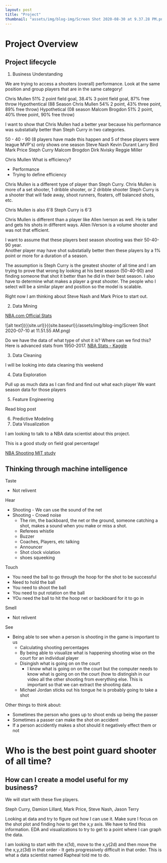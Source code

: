 ```yaml
---
layout: post
title: "Project"
thumbnail: "assets/img/blog-img/Screen Shot 2020-08-30 at 9.37.28 PM.png"
---
```


# Project Overview 

## Project lifecycle 

1. Business Understanding

We are trying to access a shooters (overall) performance.  Look at the same position and group players that are in the same category! 

Chris Mullen
51% 2 point field goal, 38.4% 3 point field goal, 87% free throw
Hypothentical (88 Season Chris Mullen 54% 2 point, 43% three point, 89% free throw) 
Hypothetical  (08 season Malcom Brogdon 51% 2 point, 40% three point, 90% free throw)

I want to show that Chris Mullen had a better year because his performance was substatially better than Steph Curry in two categories. 

50 - 40 - 90 (8 players have made this happen and 5 of these players were league MVP's) only shows one season
Steve Nash 
Kevin Durant 
Larry Bird 
Mark Price 
Steph Curry 
Malcom Brogdon 
Dirk Nvisky 
Reggie Miller

Chris Mullen
What is efficiency?
- Performance 
- Trying to define efficiency

Chris Mullen is a different type of player than Steph Curry.
Chris Mullen is more of a set shooter, 1 dribble shooter, or 2 dribble shooter 
Steph Curry is a shooter that will fade away, shoot runners, floaters, off balanced shots, etc. 

Chris Mullen is also 6'8
Steph Curry is 6'3

Chris Mullen is different than a player like Allen Iverson as well. 
He is taller and gets his shots in different ways. 
Allen IVerson is a volume shooter and was not that efficient.  

I want to assume that these players best season shooting was their 50-40-90 year.  
Another player may have shot substatially better then these players by a 1% point or more for a duration of a season. 

The assumption is Steph Curry is the greatest shooter of all time and I am trying to prove that wrong by looking at his best season (50-40-90) and finding someone that shot it better than he did in their best season.  I also have to determine what makes a player a great shooter.  The people who I select will be a similar player and position so the model is scalable.

Right now I am thinking about Steve Nash and Mark Price to start out. 


2. Data Mining 

[NBA.com Official Stats](https://stats.nba.com/events/?flag=3&CFID=33&CFPARAMS=2019-20&PlayerID=201939&ContextMeasure=FGA&Season=2019-20&section=player&sct=hex)

![alt text]({{site.url}}{{site.baseurl}}/assets/img/blog-img/Screen Shot 2020-07-10 at 11.51.55 AM.png)

Do we have the data of what type of shot it is?  Where can we find this?
Here is advanced stats from 1950-2017. 
[NBA Stats - Kaggle](https://www.kaggle.com/drgilermo/nba-players-stats?select=Seasons_Stats.csv)

3. Data Cleaning 

I will be looking into data cleaning this weekend

4. Data Exploration

Pull up as much data as I can find and find out what each player 
We want season data for those players 

5. Feature Engineering 

Read blog post

6. Predictive Modeling 
7. Data Visualization 

I am looking to talk to a NBA data scientist about this project.

This is a good study on field goal percentage!

[NBA Shooting MIT study](http://www.sloansportsconference.com/wp-content/uploads/2014/02/2014-SSAC-Quantifying-Shot-Quality-in-the-NBA.pdf)

## Thinking through machine intelligence

Taste
- Not relivent 

Hear
- Shooting - We can use the sound of the net 
- Shooting - Crowd noise 
  - The rim, the backboard, the net or the ground, someone catching a shot, makes a sound when you make or miss a shot.
  - Referees whistle 
  - Buzzer 
  - Coaches, Players, etc talking 
  - Announcer 
  - Shot clock violation 
  - shoes squeeking 

Touch 
- You need the ball to go through the hoop for the shot to be successful
 - Need to hold the ball 
 - You need to shoot the ball 
 - You need to put rotation on the ball 
 - YOu need the ball to hit the hoop net or backboard for it to go in 
 
Smell 
- Not relivent  

See
- Being able to see when a person is shooting in the game is important to us
  - Calculating shooting percentages 
  - By being able to visualize what is happening shooting wise on the court for an individual player 
  - Disingish what is going on on the court
    - I know what is going on on the court but the computer needs to know what is going on on the court (how to distingish in our video all the other shooting from everything else.  This is important so that we can extract the shooting data. 
  - Michael Jordan sticks out his tongue he is probably going to take a shot

Other things to think about:
- Sometimes the person who goes up to shoot ends up being the passer
- Sometimes a passer can make the shot on accident
- If a person accidently makes a shot should it negatively effect them or not

# Who is the best point guard shooter of all time?
## How can I create a model useful for my business?

We will start with these five players.

Steph Curry, Damion Lillard, Mark Price, Steve Nash, Jason Terry

Looking at data and try to figure out how I can use it.  Make sure I focus on the shot plot and finding how to get the x,y axis.  We have to find this information. 
EDA and visualizations to try to get to a point where I can graph the data.  

I am looking to start with the x(1d), move to the x,y(2d) and then move the the x,y,z(3d) in that order - It gets progressively difficult in that order.  This is what a data scientist named Rapheal told me to do.  

